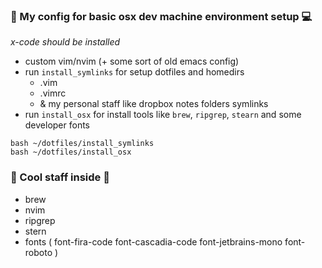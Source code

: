 ### 🧩 My config for basic osx dev machine environment setup 💻

*x-code should be installed*

- custom vim/nvim (+ some sort of old emacs config)
- run `install_symlinks` for setup dotfiles and homedirs
  - .vim
  - .vimrc
  - & my personal staff like dropbox notes folders symlinks
- run `install_osx` for install tools like `brew`, `ripgrep`, `stearn` and some developer fonts

```
bash ~/dotfiles/install_symlinks
bash ~/dotfiles/install_osx
```
### 🔌 Cool staff inside 🔌

- brew
- nvim
- ripgrep
- stern
- fonts ( font-fira-code font-cascadia-code font-jetbrains-mono font-roboto )

